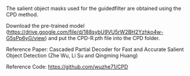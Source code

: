 The salient object masks used for the guidedfilter are obtained using the CPD method.

Download the pre-trained model (https://drive.google.com/file/d/188sybU9VU5rW2BH2Yzhko4w-G5sPp6yG/view) and put the CPD-R.pth file into the CPD folder.

Reference Paper: Cascaded Partial Decoder for Fast and Accurate Salient Object Detection (Zhe Wu, Li Su and Qingming Huang)

Reference Code: https://github.com/wuzhe71/CPD
